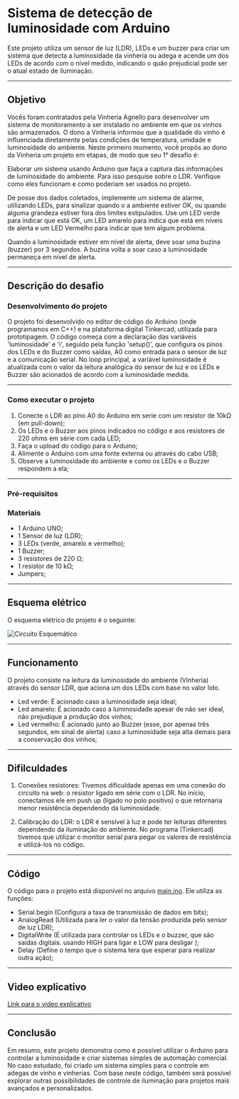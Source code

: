# Sistema de detecção de luminosidade com Arduino


Este projeto utiliza um sensor de luz (LDR), LEDs e um buzzer para criar um sistema que detecta a luminosidade da vinheria ou adega e acende um dos LEDs de acordo com o nível medido, indicando o quão prejudicial pode ser o atual estado de iluminação.

-------------------
## Objetivo

Vocês foram contratados pela Vinheria Agnello para desenvolver um sistema de monitoramento a ser instalado no ambiente em que os vinhos são armazenados. O dono a Vinheria informou que a qualidade do vinho é influenciada diretamente pelas condições de temperatura, umidade e luminosidade do ambiente. Neste primeiro momento, você propôs ao dono da Vinheria um projeto em etapas, de modo que seu 1° desafio é:

Elaborar um sistema usando Arduino que faça a captura das informações de luminosidade do ambiente.  Para isso pesquise sobre o LDR. Verifique como eles funcionam e como poderiam ser usados no projeto.

De posse dos dados coletados, implemente um sistema de alarme, utilizando LEDs, para sinalizar quando o a ambiente estiver OK, ou quando alguma grandeza estiver fora dos limites estipulados.  Use um LED verde para indicar que está OK, um LED amarelo para indica que está em níveis de alerta e um LED Vermelho para indicar que tem algum problema.

Quando a luminosidade estiver em nível de alerta, deve soar uma buzina (buzzer) por 3 segundos. A buzina volta a soar caso a luminosidade permaneça em nível de alerta.

-------------------
## Descrição do desafio

### Desenvolvimento do projeto
   
   O projeto foi desenvolvido no editor de código do Arduino (onde programamos em C++) e na plataforma digital Tinkercad, utilizada para prototipagem. O código começa com a declaração das variáveis 'luminosidade' e 'i', seguido pela função 'setup()', que configura os pinos dos LEDs e do Buzzer como saídas, A0 como entrada para o sensor de luz e a comunicação serial. No loop principal, a variável luminosidade é atualizada com o valor da leitura analógica do sensor de luz e os LEDs e Buzzer são acionados de acordo com a luminosidade medida.


--------------------
### Como executar o projeto

1. Conecte o LDR ao pino A0 do Arduino em serie com um resistor de 10kΩ (em pull-down);  
2. Os LEDs e o Buzzer aos pinos indicados no código e aos resistores de 220 ohms em série com cada LED;
3. Faça o upload do código para o Arduino;
4. Alimente o Arduino com uma fonte externa ou através do cabo USB;
5. Observe a luminosidade do ambiente e como os LEDs e o Buzzer respondem a ela;
   
------------------------
### Pré-requisitos
   
  ### Materiais

- 1 Arduino UNO;
- 1 Sensor de luz (LDR);
- 3 LEDs (verde, amarelo e vermelho);
- 1 Buzzer;
- 3 resistores de 220 Ω;
- 1 resistor de 10 kΩ;
- Jumpers;

----------------------

## Esquema elétrico

O esquema elétrico do projeto é o seguinte:

![Circuito Esquemático](https://github.com/devCaiqueWS/sensor-luminosidade/blob/main/circuito.jpeg)

--------------------
## Funcionamento

O projeto consiste na leitura da luminosidade do ambiente (Vinheria) através do sensor LDR, que aciona um dos LEDs com base no valor lido.

- Led verde: É acionado caso a luminosidade seja ideal;
- Led amarelo: É acionado caso a luminosidade apesar de não ser ideal, não prejudique a produção dos vinhos;
- Led vermelho: É acionado junto ao Buzzer (esse, por apenas três segundos, em sinal de alerta) caso a luminosidade seja alta demais para a conservação dos vinhos;

----------------------------
## Difilculdades

1. Conexões resistores: Tivemos dificuldade apenas em uma conexão do circuito na web: o resistor ligado em série com o LDR. No início, conectamos ele em push up (ligado no polo positivo) o que retornaria menor resistência dependendo da luminosidade.

2. Calibração do LDR: o LDR é sensível à luz e pode ter leituras diferentes dependendo da iluminação do ambiente. No programa (Tinkercad) tivemos que utilizar o monitor serial para pegar os valores de resistência e utilizá-los no código.

---------------------------------
## Código

O código para o projeto está disponível no arquivo <a href="https://github.com/devCaiqueWS/sensor-luminosidade/blob/main/main.ino">main.ino</a>. Ele utiliza as funções:

- Serial.begin (Configura a taxa de transmissão de dados em bits);
- AnalogRead (Utilizada para ler o valor da tensão produzida pelo sensor de luz LDR);
- DigitalWrite (É utilizada para controlar os LEDs e o buzzer, que são saídas digitais. usando HIGH para ligar e LOW para desligar );
- Delay (Define o tempo que o sistema tera que esperar para realizar outra ação);

----------------------------
## Video explicativo

<a href="https://www.youtube.com/watch?v=0lqFb9aTdmE">Link para o video explicativo</a>

---------------------------
## Conclusão

<p>
   Em resumo, este projeto demonstra como é possível utilizar o Arduino para controlar a luminosidade e criar sistemas simples de automação comercial. No caso estudado, foi criado um sistema simples para o controle em adegas de vinho e vinherias. Com base neste código, também será possível explorar outras possibilidades de controle de iluminação para projetos mais avançados e personalizados.
</p> 

